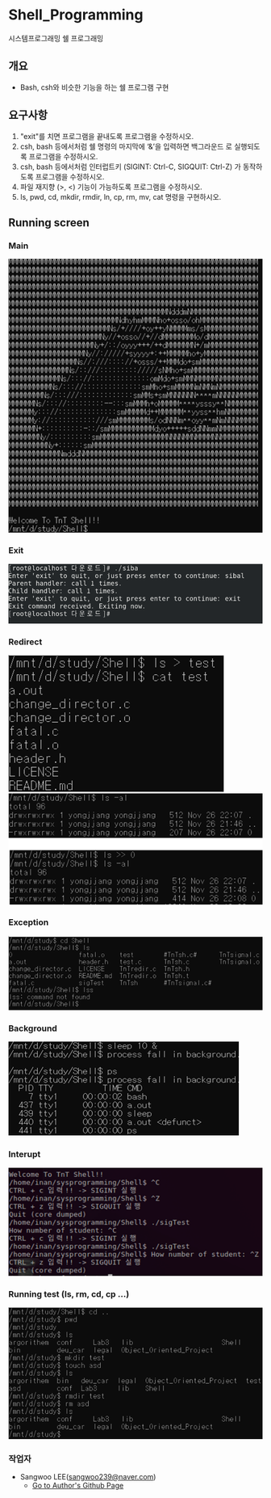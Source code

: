 # Shell_Programming
시스템프로그래밍 쉘 프로그래밍

## 개요
- Bash, csh와 비슷한 기능을 하는 쉘 프로그램 구현

## 요구사항
1. "exit"를 치면 프로그램을 끝내도록 프로그램을 수정하시오.
2. csh, bash 등에서처럼 쉘 명령의 마지막에 ‘&’을 입력하면 백그라운드
로 실행되도록 프로그램을 수정하시오.
3. csh, bash 등에서처럼 인터럽트키 (SIGINT: Ctrl-C, SIGQUIT: Ctrl-Z) 
가 동작하도록 프로그램을 수정하시오.
4. 파일 재지향 (>, <) 기능이 가능하도록 프로그램을 수정하시오.
5. ls, pwd, cd, mkdir, rmdir, ln, cp, rm, mv, cat 명령을 구현하시오.

## Running screen
### Main
![main2](./image/main2.png)

### Exit
![exit](./image/exit.png)

### Redirect
![redirect](./image/redirect.png)
![redirect2](./image/redirect2.png)

### Exception
![exception](./image/exception.png)

### Background
![background](./image/background.png)

### Interupt
![interupt](./image/interupt.png)

### Running test (ls, rm, cd, cp ...)
![test](./image/test.png)


### 작업자 
- Sangwoo LEE(sangwoo239@naver.com)
  - [Go to Author's Github Page](https://github.com/InhwanJeong)

